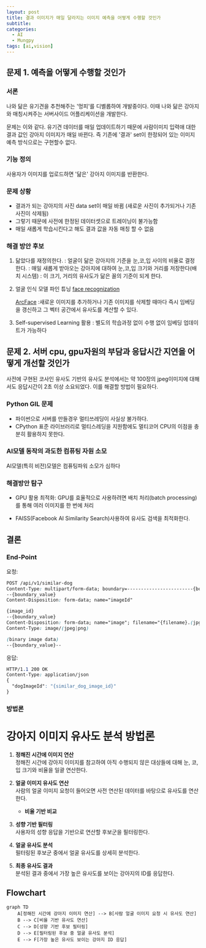 ```yaml
---
layout: post
title: 결과 이미지가 매일 달라지는 이미지 예측을 어떻게 수행할 것인가
subtitle: 
categories: 
  - AI
  - Mungpy
tags: [ai,vision]
---
```


## 문제 1. 예측을 어떻게 수행할 것인가

### 서론

나와 닮은 유기견을 추천해주는 '멍피'를 디벨롭하여 개발중이다.
이때 나와 닮은 강아지와 매칭시켜주는 서버사이드 어플리케이션을 개발한다.

문제는 이와 같다.
유기견 데이터를 매일 업데이트하기 때문에 사람이미지 입력애 대한 결과 값인 강아지 이미지가
매일 바뀐다.
즉 기존에 '결과' set이 한정되어 있는 이미지 예측 방식으로는 구현할수 없다.

### 기능 정의

사용자가 이미지를 업로드하면 '닮은' 강아지 이미지를 반환한다.

### 문제 상황

- 결과가 되는 강아지의 사진 data set이 매일 바뀜 (새로운 사진이 추가되거나 기존 사진이 삭제됨)
- 그렇기 때문에 사전에 한정된 데이터셋으로 트레이닝이 불가능함
- 매일 새롭게 학습시킨다고 해도 결과 값을 자동 매칭 할 수 없음

### 해결 방안 후보

1. 닮았다를 재정의한다.
   : 얼굴이 닮은 강아지의 기준을 눈,코,입 사이의 비율로 결정한다.
   : 매일 새롭게 받아오는 강아지에 대하여 눈,코,입 크기와 거리를 저장한다(배치 시스템)
   : 이 크기, 거리의 유사도가 닮은 꼴의 기준이 되게 한다.

   
2. 얼굴 인식 모델 파인 튜닝
    [face recognization](https://www.nature.com/articles/s41598-023-49522-2)
    
    [ArcFace](https://butter-shower.tistory.com/237)
    :새로운 이미지를 추가하거나 기존 이미지를 삭제할 때마다 즉시 임베딩을 갱신하고 그 벡터 공간에서 유사도를 계산할 수 있다.

3.  Self-supervised Learning 활용
   : 별도의 학습과정 없이 수행 없이 임베딩 업데이트가 가능하다

## 문제 2. 서버 cpu, gpu자원의 부담과 응답시간 지연을 어떻게 개선할 것인가

사전에 구현된 코사인 유사도 기반의 유사도 분석에서는 약 100장의 jpeg이미지에 대해서도
응답시간이 2초 이상 소요되었다.
이를 해결할 방법이 필요하다.

### Python GIL 문제

- 파이썬으로 서버를 만들경우 멀티쓰레딩이 사실상 불가하다.
- CPython 표준 라이브러리로 멀티스레딩을 지원함에도 멀티코어 CPU의 이점을 충분히 활용하지 못한다.

### AI모델 동작의 과도한 컴퓨팅 자원 소모

AI모델(특히 비전)모델은 컴퓨팅파워 소모가 심하다


### 해결방안 탐구

- GPU 활용 최적화: GPU를 효율적으로 사용하려면 배치 처리(batch processing)를 통해 여러 이미지를 한 번에 처리

- FAISS(Facebook AI Similarity Search)사용하여 유사도 검색을 최적화한다.

## 결론

### End-Point

요청:

```css
POST /api/v1/similar-dog
Content-Type: multipart/form-data; boundary=------------------------{boundary_value}
--{boundary_value}
Content-Disposition: form-data; name="imageId"

{image_id}
--{boundary_value}
Content-Disposition: form-data; name="image"; filename="{filename}.(jpg|jpeg|png)"
Content-Type: image/(jpeg|png)

(binary image data)
--{boundary_value}--
```

응답:

```css
HTTP/1.1 200 OK
Content-Type: application/json
{
  "dogImageId": "{similar_dog_image_id}"
}

```

### 방법론

# 강아지 이미지 유사도 분석 방법론

1. **정해진 시간에 이미지 연산**  
   정해진 시간에 강아지 이미지를 참고하여 아직 수행되지 않은 대상들에 대해 눈, 코, 입 크기와 비율을 일괄 연산한다.

2. **얼굴 이미지 유사도 연산**  
   사람의 얼굴 이미지 요청이 들어오면 사전 연산된 데이터를 바탕으로 유사도를 연산한다.  
   - **비율 기반 비교**

3. **성향 기반 필터링**  
   사용자의 성향 응답을 기반으로 연산할 후보군을 필터링한다.

4. **얼굴 유사도 분석**  
   필터링된 후보군 중에서 얼굴 유사도를 상세히 분석한다.

5. **최종 유사도 결과**  
   분석된 결과 중에서 가장 높은 유사도를 보이는 강아지의 ID를 응답한다.

## Flowchart

```mermaid
graph TD
    A[정해진 시간에 강아지 이미지 연산] --> B[사람 얼굴 이미지 요청 시 유사도 연산]
    B --> C[비율 기반 유사도 연산]
    C --> D[성향 기반 후보 필터링]
    D --> E[필터링된 후보 중 얼굴 유사도 분석]
    E --> F[가장 높은 유사도 보이는 강아지 ID 응답]
```

